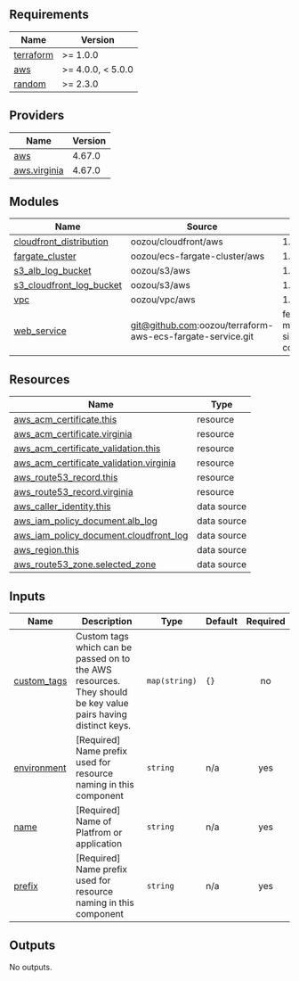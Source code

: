 <!-- BEGIN_TF_DOCS -->
## Requirements

| Name                                                                      | Version           |
|---------------------------------------------------------------------------|-------------------|
| <a name="requirement_terraform"></a> [terraform](#requirement\_terraform) | >= 1.0.0          |
| <a name="requirement_aws"></a> [aws](#requirement\_aws)                   | >= 4.0.0, < 5.0.0 |
| <a name="requirement_random"></a> [random](#requirement\_random)          | >= 2.3.0          |

## Providers

| Name                                                                         | Version |
|------------------------------------------------------------------------------|---------|
| <a name="provider_aws"></a> [aws](#provider\_aws)                            | 4.67.0  |
| <a name="provider_aws.virginia"></a> [aws.virginia](#provider\_aws.virginia) | 4.67.0  |

## Modules

| Name                                                                                                               | Source                                                     | Version                                  |
|--------------------------------------------------------------------------------------------------------------------|------------------------------------------------------------|------------------------------------------|
| <a name="module_cloudfront_distribution"></a> [cloudfront\_distribution](#module\_cloudfront\_distribution)        | oozou/cloudfront/aws                                       | 1.1.0                                    |
| <a name="module_fargate_cluster"></a> [fargate\_cluster](#module\_fargate\_cluster)                                | oozou/ecs-fargate-cluster/aws                              | 1.0.8                                    |
| <a name="module_s3_alb_log_bucket"></a> [s3\_alb\_log\_bucket](#module\_s3\_alb\_log\_bucket)                      | oozou/s3/aws                                               | 1.1.5                                    |
| <a name="module_s3_cloudfront_log_bucket"></a> [s3\_cloudfront\_log\_bucket](#module\_s3\_cloudfront\_log\_bucket) | oozou/s3/aws                                               | 1.1.5                                    |
| <a name="module_vpc"></a> [vpc](#module\_vpc)                                                                      | oozou/vpc/aws                                              | 1.2.5                                    |
| <a name="module_web_service"></a> [web\_service](#module\_web\_service)                                            | git@github.com:oozou/terraform-aws-ecs-fargate-service.git | feat/support-multiple-sidecard-container |

## Resources

| Name                                                                                                                                              | Type        |
|---------------------------------------------------------------------------------------------------------------------------------------------------|-------------|
| [aws_acm_certificate.this](https://registry.terraform.io/providers/hashicorp/aws/latest/docs/resources/acm_certificate)                           | resource    |
| [aws_acm_certificate.virginia](https://registry.terraform.io/providers/hashicorp/aws/latest/docs/resources/acm_certificate)                       | resource    |
| [aws_acm_certificate_validation.this](https://registry.terraform.io/providers/hashicorp/aws/latest/docs/resources/acm_certificate_validation)     | resource    |
| [aws_acm_certificate_validation.virginia](https://registry.terraform.io/providers/hashicorp/aws/latest/docs/resources/acm_certificate_validation) | resource    |
| [aws_route53_record.this](https://registry.terraform.io/providers/hashicorp/aws/latest/docs/resources/route53_record)                             | resource    |
| [aws_route53_record.virginia](https://registry.terraform.io/providers/hashicorp/aws/latest/docs/resources/route53_record)                         | resource    |
| [aws_caller_identity.this](https://registry.terraform.io/providers/hashicorp/aws/latest/docs/data-sources/caller_identity)                        | data source |
| [aws_iam_policy_document.alb_log](https://registry.terraform.io/providers/hashicorp/aws/latest/docs/data-sources/iam_policy_document)             | data source |
| [aws_iam_policy_document.cloudfront_log](https://registry.terraform.io/providers/hashicorp/aws/latest/docs/data-sources/iam_policy_document)      | data source |
| [aws_region.this](https://registry.terraform.io/providers/hashicorp/aws/latest/docs/data-sources/region)                                          | data source |
| [aws_route53_zone.selected_zone](https://registry.terraform.io/providers/hashicorp/aws/latest/docs/data-sources/route53_zone)                     | data source |

## Inputs

| Name                                                                  | Description                                                                                                   | Type          | Default | Required |
|-----------------------------------------------------------------------|---------------------------------------------------------------------------------------------------------------|---------------|---------|:--------:|
| <a name="input_custom_tags"></a> [custom\_tags](#input\_custom\_tags) | Custom tags which can be passed on to the AWS resources. They should be key value pairs having distinct keys. | `map(string)` | `{}`    |    no    |
| <a name="input_environment"></a> [environment](#input\_environment)   | [Required] Name prefix used for resource naming in this component                                             | `string`      | n/a     |   yes    |
| <a name="input_name"></a> [name](#input\_name)                        | [Required] Name of Platfrom or application                                                                    | `string`      | n/a     |   yes    |
| <a name="input_prefix"></a> [prefix](#input\_prefix)                  | [Required] Name prefix used for resource naming in this component                                             | `string`      | n/a     |   yes    |

## Outputs

No outputs.
<!-- END_TF_DOCS -->
